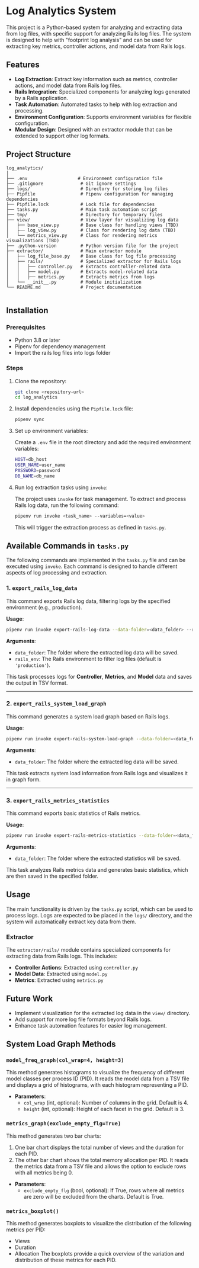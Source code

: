 # Log Analytics System

This project is a Python-based system for analyzing and extracting data from log files, with specific support for analyzing Rails log files. The system is designed to help with "footprint log analysis" and can be used for extracting key metrics, controller actions, and model data from Rails logs.

## Features

- **Log Extraction**: Extract key information such as metrics, controller actions, and model data from Rails log files.
- **Rails Integration**: Specialized components for analyzing logs generated by a Rails application.
- **Task Automation**: Automated tasks to help with log extraction and processing.
- **Environment Configuration**: Supports environment variables for flexible configuration.
- **Modular Design**: Designed with an extractor module that can be extended to support other log formats.

## Project Structure

```
log_analytics/
│
├── .env                   # Environment configuration file
├── .gitignore              # Git ignore settings
├── logs/                   # Directory for storing log files
├── Pipfile                 # Pipenv configuration for managing dependencies
├── Pipfile.lock            # Lock file for dependencies
├── tasks.py                # Main task automation script
├── tmp/                    # Directory for temporary files
├── view/                   # View layer for visualizing log data
│   ├── base_view.py        # Base class for handling views (TBD)
│   ├── log_view.py         # Class for rendering log data (TBD)
│   └── metrics_view.py     # Class for rendering metrics visualizations (TBD)
├── .python-version         # Python version file for the project
├── extractor/              # Main extractor module
│   ├── log_file_base.py    # Base class for log file processing
│   ├── rails/              # Specialized extractor for Rails logs
│   │   ├── controller.py   # Extracts controller-related data
│   │   ├── model.py        # Extracts model-related data
│   │   ├── metrics.py      # Extracts metrics from logs
│   └── __init__.py         # Module initialization
└── README.md               # Project documentation


```

## Installation

### Prerequisites

- Python 3.8 or later
- Pipenv for dependency management
- Import the rails log files into logs folder

### Steps

1. Clone the repository:

   ```bash
   git clone <repository-url>
   cd log_analytics
   ```

2. Install dependencies using the `Pipfile.lock` file:

   ```bash
   pipenv sync
   ```

3. Set up environment variables:

   Create a `.env` file in the root directory and add the required environment variables:

   ```bash
   HOST=db_host
   USER_NAME=user_name
   PASSWORD=password
   DB_NAME=db_name
   ```

4. Run log extraction tasks using `invoke`:

   The project uses `invoke` for task management. To extract and process Rails log data, run the following command:

   ```bash
   pipenv run invoke <task_name> --variables=<value>
   ```

   This will trigger the extraction process as defined in `tasks.py`.

## Available Commands in `tasks.py`

The following commands are implemented in the `tasks.py` file and can be executed using `invoke`. Each command is designed to handle different aspects of log processing and extraction.

### 1. `export_rails_log_data`

This command exports Rails log data, filtering logs by the specified environment (e.g., production).

**Usage**:
```bash
pipenv run invoke export-rails-log-data --data-folder=<data_folder> --rails-env=<rails_env>
```

**Arguments**:
- `data_folder`: The folder where the extracted log data will be saved.
- `rails_env`: The Rails environment to filter log files (default is `'production'`).

This task processes logs for **Controller**, **Metrics**, and **Model** data and saves the output in TSV format.

---

### 2. `export_rails_system_load_graph`

This command generates a system load graph based on Rails logs.

**Usage**:
```bash
pipenv run invoke export-rails-system-load-graph --data-folder=<data_folder>
```

**Arguments**:
- `data_folder`: The folder where the extracted log data will be saved.

This task extracts system load information from Rails logs and visualizes it in graph form.

---

### 3. `export_rails_metrics_statistics`

This command exports basic statistics of Rails metrics.

**Usage**:
```bash
pipenv run invoke export-rails-metrics-statistics --data-folder=<data_folder> --group-pids=<group_pid_array> --file_name=<output_file_name>
```

**Arguments**:
- `data_folder`: The folder where the extracted statistics will be saved.

This task analyzes Rails metrics data and generates basic statistics, which are then saved in the specified folder.


## Usage

The main functionality is driven by the `tasks.py` script, which can be used to process logs. Logs are expected to be placed in the `logs/` directory, and the system will automatically extract key data from them.

### Extractor

The `extractor/rails/` module contains specialized components for extracting data from Rails logs. This includes:

- **Controller Actions**: Extracted using `controller.py`
- **Model Data**: Extracted using `model.py`
- **Metrics**: Extracted using `metrics.py`

## Future Work

- Implement visualization for the extracted log data in the `view/` directory.
- Add support for more log file formats beyond Rails logs.
- Enhance task automation features for easier log management.

## System Load Graph Methods

### `model_freq_graph(col_wrap=4, height=3)`
This method generates histograms to visualize the frequency of different model classes per process ID (PID). It reads the model data from a TSV file and displays a grid of histograms, with each histogram representing a PID.

- **Parameters**:
  - `col_wrap` (int, optional): Number of columns in the grid. Default is 4.
  - `height` (int, optional): Height of each facet in the grid. Default is 3.

### `metrics_graph(exclude_empty_flg=True)`
This method generates two bar charts:
1. One bar chart displays the total number of views and the duration for each PID.
2. The other bar chart shows the total memory allocation per PID.
It reads the metrics data from a TSV file and allows the option to exclude rows with all metrics being 0.

- **Parameters**:
  - `exclude_empty_flg` (bool, optional): If True, rows where all metrics are zero will be excluded from the charts. Default is True.

### `metrics_boxplot()`
This method generates boxplots to visualize the distribution of the following metrics per PID:
- Views
- Duration
- Allocation
The boxplots provide a quick overview of the variation and distribution of these metrics for each PID.
